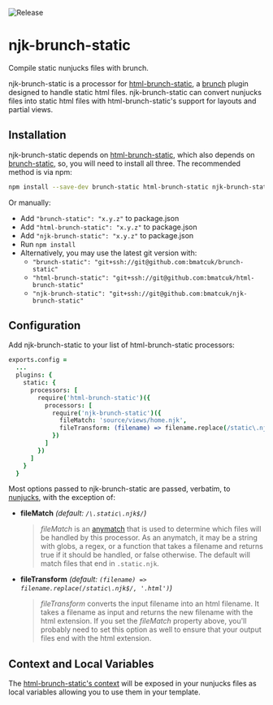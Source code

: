 ![Release](https://img.shields.io/npm/v/njk-brunch-static.svg)

# njk-brunch-static
Compile static nunjucks files with brunch.

njk-brunch-static is a processor for [html-brunch-static](https://github.com/bmatcuk/html-brunch-static), a [brunch](http://brunch.io/) plugin designed to handle static html files. njk-brunch-static can convert nunjucks files into static html files with html-brunch-static's support for layouts and partial views.

## Installation
njk-brunch-static depends on [html-brunch-static](https://github.com/bmatcuk/html-brunch-static), which also depends on [brunch-static](https://github.com/bmatcuk/brunch-static), so, you will need to install all three. The recommended method is via npm:

```bash
npm install --save-dev brunch-static html-brunch-static njk-brunch-static
```

Or manually:

* Add `"brunch-static": "x.y.z"` to package.json
* Add `"html-brunch-static": "x.y.z"` to package.json
* Add `"njk-brunch-static": "x.y.z"` to package.json
* Run `npm install`
* Alternatively, you may use the latest git version with:
  * `"brunch-static": "git+ssh://git@github.com:bmatcuk/brunch-static"`
  * `"html-brunch-static": "git+ssh://git@github.com:bmatcuk/html-brunch-static"`
  * `"njk-brunch-static": "git+ssh://git@github.com:bmatcuk/njk-brunch-static"`

## Configuration
Add njk-brunch-static to your list of html-brunch-static processors:

```coffee
exports.config =
  ...
  plugins: {
    static: {
      processors: [
        require('html-brunch-static')({
          processors: [
            require('njk-brunch-static')({
              fileMatch: 'source/views/home.njk',
              fileTransform: (filename) => filename.replace(/static\.njk/, '.html')
            })
          ]
        })
      ]
    }
  }
```

Most options passed to njk-brunch-static are passed, verbatim, to [nunjucks](https://github.com/mozilla/nunjucks), with the exception of:

* **fileMatch** _(default: `/\.static\.njk$/`)_

  > _fileMatch_ is an [anymatch](https://github.com/es128/anymatch) that is used to determine which files will be handled by this processor. As an anymatch, it may be a string with globs, a regex, or a function that takes a filename and returns true if it should be handled, or false otherwise. The default will match files that end in `.static.njk`.

* **fileTransform** _(default: `(filename) => filename.replace(/static\.njk$/, '.html')`)_

  > _fileTransform_ converts the input filename into an html filename. It takes a filename as input and returns the new filename with the html extension. If you set the _fileMatch_ property above, you'll probably need to set this option as well to ensure that your output files end with the html extension.

## Context and Local Variables
The [html-brunch-static's context](https://github.com/bmatcuk/html-brunch-static#context-layouts-and-partials) will be exposed in your nunjucks files as local variables allowing you to use them in your template.

